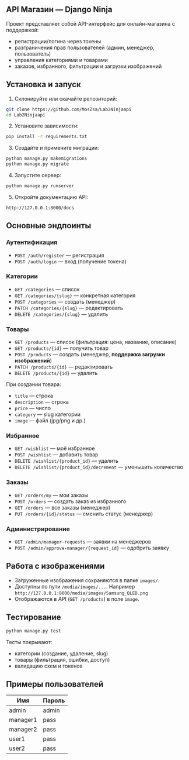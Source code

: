 ## API Магазин — Django Ninja

Проект представляет собой API-интерфейс для онлайн-магазина с поддержкой:

* регистрации/логина через токены
* разграничения прав пользователей (админ, менеджер, пользователь)
* управления категориями и товарами
* заказов, избранного, фильтрации и загрузки изображений


## Установка и запуск

1. Склонируйте или скачайте репозиторий:

```bash
git clone https://github.com/MosZsa/Lab2Ninjaapi
cd Lab2Ninjaapi
```

2. Установите зависимости:

```bash
pip install -r requirements.txt
```

3. Создайте и примените миграции:

```bash
python manage.py makemigrations
python manage.py migrate
```

4. Запустите сервер:

```bash
python manage.py runserver
```

5. Откройте документацию API:

```
http://127.0.0.1:8000/docs
````

## Основные эндпоинты

### Аутентификация

* `POST /auth/register` — регистрация
* `POST /auth/login` — вход (получение токена)



### Категории

* `GET /categories` — список
* `GET /categories/{slug}` — конкретная категория
* `POST /categories` — создать (менеджер)
* `PATCH /categories/{slug}` — редактировать
* `DELETE /categories/{slug}` — удалить



### Товары

* `GET /products` — список (фильтрация: цена, название, описание)
* `GET /products/{id}` — получить товар
* `POST /products` — создать (менеджер, **поддержка загрузки изображений**)
* `PATCH /products/{id}` — редактировать
* `DELETE /products/{id}` — удалить

При создании товара:

* `title` — строка
* `description` — строка
* `price` — число
* `category` — slug категории
* `image` — файл (jpg/png и др.)


### Избранное

* `GET /wishlist` — моё избранное
* `POST /wishlist` — добавить товар
* `DELETE /wishlist/{product_id}` — удалить
* `DELETE /wishlist/{product_id}/decrement` — уменьшить количество



### Заказы

* `GET /orders/my` — мои заказы
* `POST /orders` — создать заказ из избранного
* `GET /orders` — все заказы (менеджер)
* `PUT /orders/{id}/status` — сменить статус (менеджер)


### Администрирование

* `GET /admin/manager-requests` — заявки на менеджеров
* `POST /admin/approve-manager/{request_id}` — одобрить заявку



## Работа с изображениями

* Загруженные изображения сохраняются в папке `images/`.
* Доступны по пути `/media/images/...`. Например `http://127.0.0.1:8000/media/images/Samsung_QLED.png`
* Отображаются в API (`GET /products`) в поле `image`.



## Тестирование

```bash
python manage.py test
```

Тесты покрывают:

* категории (создание, удаление, slug)
* товары (фильтрация, ошибки, доступ)
* валидацию схем и токенов

## Примеры пользователей

| Имя      | Пароль                       |
| -------- | ---------------------------- |
| admin    | admin                        |
| manager1 | pass                         |
| manager2 | pass                         |
| user1    | pass                         |
| user2    | pass                         |


